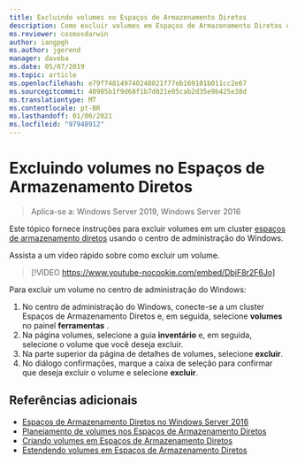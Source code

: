 ```yaml
---
title: Excluindo volumes no Espaços de Armazenamento Diretos
description: Como excluir volumes em Espaços de Armazenamento Diretos usando o centro de administração do Windows.
ms.reviewer: cosmosdarwin
author: iangpgh
ms.author: jgerend
manager: daveba
ms.date: 05/07/2019
ms.topic: article
ms.openlocfilehash: e79f748149740248021f77eb169101b011cc2e67
ms.sourcegitcommit: 40905b1f9d68f1b7d821e05cab2d35e9b425e38d
ms.translationtype: MT
ms.contentlocale: pt-BR
ms.lasthandoff: 01/06/2021
ms.locfileid: "97948912"
---
```

# <a name="deleting-volumes-in-storage-spaces-direct"></a>Excluindo volumes no Espaços de Armazenamento Diretos
> Aplica-se a: Windows Server 2019, Windows Server 2016

Este tópico fornece instruções para excluir volumes em um cluster [espaços de armazenamento diretos](storage-spaces-direct-overview.md) usando o centro de administração do Windows.

Assista a um vídeo rápido sobre como excluir um volume.

> [!VIDEO https://www.youtube-nocookie.com/embed/DbjF8r2F6Jo]

Para excluir um volume no centro de administração do Windows:

1. No centro de administração do Windows, conecte-se a um cluster Espaços de Armazenamento Diretos e, em seguida, selecione **volumes** no painel **ferramentas** .
2. Na página volumes, selecione a guia **inventário** e, em seguida, selecione o volume que você deseja excluir.
4. Na parte superior da página de detalhes de volumes, selecione **excluir**.
5. No diálogo confirmações, marque a caixa de seleção para confirmar que deseja excluir o volume e selecione **excluir**.

## <a name="additional-references"></a>Referências adicionais

- [Espaços de Armazenamento Diretos no Windows Server 2016](storage-spaces-direct-overview.md)
- [Planejamento de volumes nos Espaços de Armazenamento Diretos](plan-volumes.md)
- [Criando volumes em Espaços de Armazenamento Diretos](create-volumes.md)
- [Estendendo volumes em Espaços de Armazenamento Diretos](resize-volumes.md)
